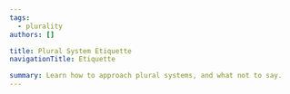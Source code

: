 ```yaml
---
tags:
  - plurality
authors: []

title: Plural System Etiquette
navigationTitle: Etiquette

summary: Learn how to approach plural systems, and what not to say.
---
```


<!--more-->
